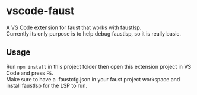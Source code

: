 # vscode-faust  

A VS Code extension for faust that works with faustlsp.  
Currently its only purpose is to help debug faustlsp, so it is really basic.

## Usage  

Run `npm install` in this project folder then open this extension project in VS Code and press `F5`.  
Make sure to have a .faustcfg.json in your faust project workspace and install faustlsp for the LSP to run.

